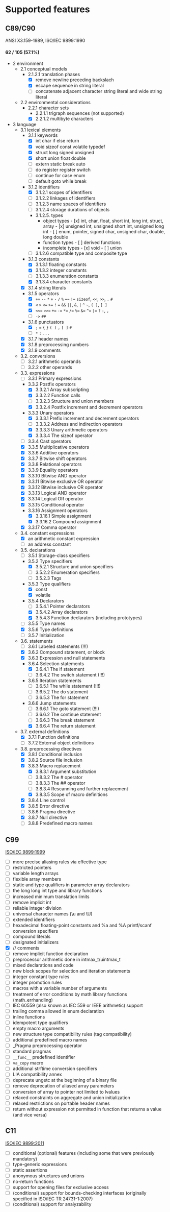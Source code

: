 # Supported features
## C89/C90
ANSI X3.159-1989, ISO/IEC 9899:1990

#### 62 / 105 (57.1%)

- 2 environment
  - 2.1 conceptual models
     - 2.1.2.1 translation phases
         - [x] remove newline preceding backslach
         - [x] escape sequence in string literal
         - [ ] concatenate adjacent character string literal and wide string literal
  - 2.2 environmental considerations
     - 2.2.1 character sets
         - 2.2.1.1 trigraph sequences (not supported)
         - [x] 2.2.1.2 multibyte characters
- 3 language
  - 3.1 lexical elements
     - 3.1.1 keywords
         - [x] int char if else return
         - [x] void sizeof const volatile typedef
         - [x] struct long signed unsigned
         - [x] short union float double
         - [ ] extern static break auto
         - [ ] do register register switch
         - [ ] continue for case enum
         - [ ] default goto while break
     - 3.1.2 identifiers
         - [x] 3.1.2.1 scopes of identifiers
         - [ ] 3.1.2.2 linkages of identifiers
         - [ ] 3.1.2.3 name spaces of identifiers
         - [ ] 3.1.2.4 storage durations of objects
         - 3.1.2.5. types
              - object types
                    - [x] int, char, float, short int, long int, struct, array
                    - [x] unsigned int, unsigned short int, unsigned long int
                    - [ ] enum, pointer, signed char, unsigned char, double, long double
              - function types
                    - [ ] derived functions
              - incomplete types
                    - [x] void
                    - [ ] union
         - [ ] 3.1.2.6 compatible type and composite type
     - 3.1.3 constants
         - [x] 3.1.3.1 floating constants
         - [x] 3.1.3.2 integer constants
         - [ ] 3.1.3.3 enumeration constants
         - [x] 3.1.3.4 character constants
     - [x] 3.1.4 string literals
     - 3.1.5 operators
         - [x] `++` `--` `*` `+` `-` `/` `%` `==` `!=` `sizeof`, `<<`, `>>`, `.` `#`
         - [x] `<` `>` `<=` `>=` `!` `=` `&&` `||`, `&`, `|` `^` `~`, `( )`, `[ ]`
         - [x] `<<=` `>>=` `+=` `-=` `*=` `/=` `%=` `&=` `^=` `|=` `?` `:`, `,`
         - [ ] `->` `##`
     - 3.1.6 punctuators
         - [x] `;` `=` `{` `}` `( )` `,` `[ ]` `#`
         - [ ] `*` `:` `...`
     - [x] 3.1.7 header names
     - [x] 3.1.8 preprocessing numbers
     - [x] 3.1.9 comments
  - 3.2. conversions
     - [ ] 3.2.1 arithmetic operands
     - [ ] 3.2.2 other operands
  - 3.3. expressions
     - [ ] 3.3.1 Primary expressions
     - 3.3.2 Postfix operators
         - [x] 3.3.2.1 Array subscripting
         - [x] 3.3.2.2 Function calls
         - [ ] 3.3.2.3 Structure and union members
         - [x] 3.3.2.4 Postfix increment and decrement operators
     - 3.3.3 Unary operators
         - [x] 3.3.3.1 Prefix increment and decrement operators
         - [ ] 3.3.3.2 Address and indirection operators
         - [x] 3.3.3.3 Unary arithmetic operators
         - [x] 3.3.3.4 The sizeof operator
     - [ ] 3.3.4 Cast operators
     - [x] 3.3.5 Multiplicative operators
     - [x] 3.3.6 Additive operators
     - [x] 3.3.7 Bitwise shift operators
     - [x] 3.3.8 Relational operators
     - [x] 3.3.9 Equality operators
     - [x] 3.3.10 Bitwise AND operator
     - [x] 3.3.11 Bitwise exclusive OR operator
     - [x] 3.3.12 Bitwise inclusive OR operator
     - [x] 3.3.13 Logical AND operator
     - [x] 3.3.14 Logical OR operator
     - [x] 3.3.15 Conditional operator
     - 3.3.16 Assignment operators
         - [x] 3.3.16.1 Simple assignment
         - [x] 3.3.16.2 Compound assignment
     - [x] 3.3.17 Comma operator
  - 3.4. constant expressions
     - [x] an arithmetic constant expression
     - [ ] an address constant
  - 3.5. declarations
     - [ ] 3.5.1 Storage-class specifiers
     - 3.5.2 Type specifiers
         - [x] 3.5.2.1 Structure and union specifiers
         - [ ] 3.5.2.2 Enumeration specifiers
         - [ ] 3.5.2.3 Tags
     - 3.5.3 Type qualifiers
         - [x] const
         - [x] volatile
     - 3.5.4 Declarators
         - [ ] 3.5.4.1 Pointer declarators
         - [x] 3.5.4.2 Array declarators
         - [x] 3.5.4.3 Function declarators (including prototypes)
     - [ ] 3.5.5 Type names
     - [x] 3.5.6 Type definitions
     - [ ] 3.5.7 Initialization
  - 3.6. statements
     - [ ] 3.6.1 Labeled statements (!!!)
     - [x] 3.6.2 Compound statement, or block
     - [x] 3.6.3 Expression and null statements
     - 3.6.4 Selection statements
         - [x] 3.6.4.1 The if statement
         - [ ] 3.6.4.2 The switch statement (!!!)
     - 3.6.5 Iteration statements
         - [ ] 3.6.5.1 The while statement (!!!)
         - [ ] 3.6.5.2 The do statement
         - [ ] 3.6.5.3 The for statement
     - 3.6.6 Jump statements
         - [ ] 3.6.6.1 The goto statement (!!!)
         - [ ] 3.6.6.2 The continue statement
         - [ ] 3.6.6.3 The break statement
         - [x] 3.6.6.4 The return statement
  - 3.7. external definitions
     - [x] 3.7.1 Function definitions
     - [ ] 3.7.2 External object definitions
  - 3.8. preprocessing directives
     - [x] 3.8.1 Conditional inclusion
     - [x] 3.8.2 Source file inclusion
     - [x] 3.8.3 Macro replacement
         - [x] 3.8.3.1 Argument substitution
         - [ ] 3.8.3.2 The # operator
         - [ ] 3.8.3.3 The ## operator
         - [ ] 3.8.3.4 Rescanning and further replacement
         - [x] 3.8.3.5 Scope of macro definitions
     - [x] 3.8.4 Line control
     - [x] 3.8.5 Error directive
     - [ ] 3.8.6 Pragma directive
     - [x] 3.8.7 Null directive
     - [ ] 3.8.8 Predefined macro names

## C99
[ISO/IEC 9899:1999](http://www.open-std.org/jtc1/sc22/wg14/www/docs/n1124.pdf)

- [ ] more precise aliasing rules via effective type
- [ ] restricted pointers
- [ ] variable length arrays
- [ ] flexible array members
- [ ] static and type qualifiers in parameter array declarators
- [ ] the long long int type and library functions
- [ ] increased minimum translation limits
- [ ] remove implicit int
- [ ] reliable integer division
- [ ] universal character names (\u and \U)
- [ ] extended identifiers
- [ ] hexadecimal floating-point constants and %a and %A printf/scanf conversion specifiers
- [ ] compound literals
- [ ] designated initializers
- [x] // comments
- [ ] remove implicit function declaration
- [ ] preprocessor arithmetic done in intmax\_t/uintmax\_t
- [ ] mixed declarations and code
- [ ] new block scopes for selection and iteration statements
- [ ] integer constant type rules
- [ ] integer promotion rules
- [ ] macros with a variable number of arguments
- [ ] treatment of error conditions by math library functions (math\_errhandling)
- [ ] IEC 60559 (also known as IEC 559 or IEEE arithmetic) support
- [ ] trailing comma allowed in enum declaration
- [ ] inline functions
- [ ] idempotent type qualifiers
- [ ] empty macro arguments
- [ ] new structure type compatibility rules (tag compatibility)
- [ ] additional predefined macro names
- [ ] \_Pragma preprocessing operator
- [ ] standard pragmas
- [ ] `__func__` predefined identifier
- [ ] `va_copy` macro
- [ ] additional strftime conversion specifiers
- [ ] LIA compatibility annex
- [ ] deprecate ungetc at the beginning of a binary file
- [ ] remove deprecation of aliased array parameters
- [ ] conversion of array to pointer not limited to lvalues
- [ ] relaxed constraints on aggregate and union initialization
- [ ] relaxed restrictions on portable header names
- [ ] return without expression not permitted in function that returns a value (and vice versa)

## C11
[ISO/IEC 9899:2011](http://www.open-std.org/jtc1/sc22/wg14/www/docs/n1570.pdf)

- [ ] conditional (optional) features (including some that were previously mandatory)
- [ ] type-generic expressions
- [ ] static assertions
- [ ] anonymous structures and unions
- [ ] no-return functions
- [ ] support for opening files for exclusive access
- [ ] \(conditional\) support for bounds-checking interfaces (originally specified in ISO/IEC TR 24731-1:2007)
- [ ] \(conditional\) support for analyzability
